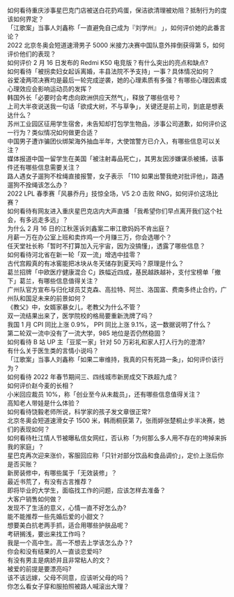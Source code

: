 如何看待重庆涉事星巴克门店被送白花扔鸡蛋，保洁欲清理被劝阻？抵制行为的度该如何界定？  
「江歌案」当事人刘鑫称「一直避免自己成为『刘学州』 」，如何评价她的此番言论？  
2022 北京冬奥会短道速滑男子 5000 米接力决赛中国队意外摔倒获得第 5，如何评价他们的表现？  
如何评价 2 月 16 日发布的 Redmi K50 电竞版？有什么突出的亮点和缺点?  
如何看待「被拐卖妇女起诉离婚，丰县法院不予支持」一事？具体情况如何？  
谷爱凌两项决赛均是最后一轮完成逆袭，她的心理素质有多强？有哪些心理因素或心理效应会影响运动员的发挥？  
韩国外长「必要时会考虑向欧洲供应天然气」，释放了哪些信号？  
上司大半夜说送我一句话「欲成大树，不与草争」，关键还是前上司，到底是想表达什么？  
苏州工业园区征用学生宿舍，未告知却打包学生物品，涉事公司道歉，如何评价这一行为？类似情况如何做更合适？  
中国男子遭诈骗团伙绑架海外抽血半年，大使馆警方已介入，有哪些信息可以关注？  
媒体报道中国一留学生在美国「被注射毒品死亡」，其男友因涉嫌谋杀被捕，该事件还有哪些信息需要关注？  
路人遇女子遛狗不栓绳直接报警，女子表示 「110 如果出警我绝对批评他」，路遇遛狗不拴绳该怎么办？  
2022 LPL 春季赛「风暴乔丹」技惊全场，V5 2:0 击败 RNG，如何评价这场比赛？  
如何看待有网友进入重庆星巴克店内大声直播 「我希望你们早点离开我们这个社会，有多远走多远」？  
为什么 2 月 16 日的江秋莲诉刘鑫案二审江歌妈妈不肯出庭？  
月薪一万在办公室上班和卖炸鸡一个月赚三万，你会选哪个？  
任天堂社长称「暂时不打算加入元宇宙，因为没搞懂」，透露了哪些信息？  
如何看待河北省在新一轮「双一流」增选中挂零？  
古代宫殿真的有冰窖能把冰块从冬天储存到夏天吗？原理是什么？  
葛兰招牌「中欧医疗健康混合 C」跌幅近四成，基民越跌越补，支付宝榜单「撤下」葛兰，有哪些信息值得关注？  
广州队官方宣布与归化球员艾克森、高拉特、阿兰、洛国富、费南多终止合约，广州队和国足未来的前景如何？  
《教父》中，女婿家暴女儿，老教父为什么不管？  
双一流结果出来了，医学院校的格局要重新洗牌了吗？  
我国 1 月 CPI 同比上涨 0.9%， PPI 同比上涨 9.1%，这一数据说明了什么？  
第二轮双一流中没有了一流大学，985 地位是否仍然稳固？  
如何看待 B 站 UP 主「豆浆一家」针对 50 万彩礼和家人打人行为的澄清?  
有什么关于医生类的言情小说吗？  
「江歌案」当事人刘鑫称「如果二审维持，我真的只有死路一条」，如何评价该行为？  
如何看待 2022 年春节期间三、四线城市新房成交下跌超九成？  
如何评价赵今麦的长相？  
小米回应裁员 10%，称「创业至今从未裁员」，还有哪些信息值得关注？  
高知老人带娃是什么体验？  
如何看待饶毅老师所说，科学家的孩子发文章很正常?  
北京冬奥会短道速滑女子 1500 米，韩雨桐获第 7，张雨婷张楚桐止步半决赛，她们的表现如何？  
如何看待杜江情人节被曝私信女网红，否认称「为何那么多人用不存在的垮掉来拆我的家庭」？  
星巴克再次迎来涨价，客服回应称「只针对部分饮品和食品调价」，定价上涨后你是否买账？  
新房装修中，有哪些属于「无效装修」？  
最近书荒了，有没有古言推荐？  
即将毕业的大学生，面临找工作的问题，应该怎样去准备？  
大客户销售如何做？  
发现不了生活的意义，心情一直不好怎么办?  
能不能推荐一些先婚后爱的小甜文？  
想要美白抗老两手抓，适合用哪些护肤品呢？  
考研搁浅，要出来找工作吗？  
我是一个高中生。高一不想去上学该怎么办？?  
你会和没有结果的人一直谈恋爱吗?  
有没有男主是病娇并且非常粘人的文？  
被爱的前提是要漂亮吗?  
该不该远嫁，父母不同意，应该听父母的吗？  
你怎么看女子穿和服拍照被路人喊滚出大理？  
